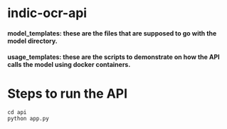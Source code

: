 # indic-ocr-api

#### model_templates: these are the files that are supposed to go with the model directory.
#### usage_templates: these are the scripts to demonstrate on how the API calls the model using docker containers.

# Steps to run the API

```
cd api
python app.py
```